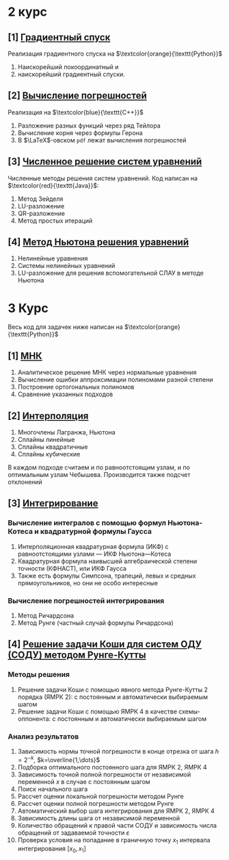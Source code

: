 # 2 курс
## [1] [Градиентный спуск](https://github.com/verse-chorus/NumericalMethodsSPbU/tree/main/GradientDescend)
Реализация градиентного спуска на $\textcolor{orange}{\texttt{Python}}$
1) Наискорейший покоординатный и
2) наискорейший градиентный спуски.
   
## [2] [Вычисление погрешностей](https://github.com/verse-chorus/NumericalMethodsSPbU/tree/main/ErrorRateCalculation)
Реализация на $\textcolor{blue}{\texttt{C++}}$
1) Разложение разных функций через ряд Тейлора
2) Вычисление корня через формулы Герона
3) В $\LaTeX$-овском $\texttt{pdf}$ лежат вычисления погрешностей

## [3] [Численное решение систем уравнений](https://github.com/verse-chorus/NumericalMethodsSPbU/tree/main/SystemsOfEquations)
Численные методы решения систем уравнений. Код написан на $\textcolor{red}{\texttt{Java}}$: 
1) Метод Зейделя
2) LU-разложение
3) QR-разложение
4) Метод простых итераций

## [4] [Метод Ньютона решения уравнений](https://github.com/verse-chorus/NumericalMethodsSPbU/blob/main/%D0%9D%D1%8C%D1%8E%D1%82%D0%BE%D0%BD.ipynb)
1) Нелинейные уравнения
2) Системы нелинейных уравнений
3) LU-разложение для решения вспомогательной СЛАУ в методе Ньютона

# 3 Курс
Весь код для задачек ниже написан на $\textcolor{orange}{\texttt{Python}}$
## [1] [МНК](https://github.com/verse-chorus/NumericalMethodsSPbU/tree/main/LeastSquaresMethod)
1) Аналитическое решение МНК через нормальные уравнения
2) Вычисление ошибки аппроксимации полиномами разной степени
3) Построение ортогональных полиномов
4) Сравнение указанных подходов

## [2] [Интерполяция](https://github.com/verse-chorus/NumericalMethodsSPbU/tree/main/Interpolation)
1) Многочлены Лагранжа, Ньютона
2) Сплайны линейные
3) Сплайны квадратичные
4) Сплайны кубические

В каждом подходе считаем и по равноотстоящим узлам, и по оптимальным узлам Чебышева. Производится также подсчет отклонений
## [3] [Интегрирование](https://github.com/verse-chorus/NumericalMethodsSPbU/tree/main/IntegralsAndSODE)
### Вычисление интегралов с помощью формул Ньютона-Котеса и квадратурной формулы Гаусса
1) Интерполяционная квадратурная формула (ИКФ) с равноотстоящими узлами — ИКФ Ньютона—Котеса
2) Квадратурная формула наивысшей алгебраической степени точности (КФНАСТ), или ИКФ Гаусса
3) Также есть формулы Симпсона, трапеций, левых и средных прямоугольников, но они не особо интересные

### Вычисление погрешностей интегрирования
1) Метод Ричардсона
2) Метод Рунге (частный случай формулы Ричардсона)

## [4] [Решение задачи Коши для систем ОДУ (СОДУ) методом Рунге-Кутты](Интегрирование)
### Методы решения
1) Решение задачи Коши с помощью явного метода Рунге-Кутты 2 порядка (ЯМРК 2): с постоянным и автоматически выбираемым шагом
3) Решение задачи Коши с помощью ЯМРК 4 в качестве схемы-оппонента: с постоянным и автоматически выбираемым шагом 

### Анализ результатов
1) Зависимость нормы точной погрешности в конце отрезка от шага $h=2^{-k}$, $k=\overline{1,\dots}$
2) Подборка оптимального постоянного шага для ЯМРК 2, ЯМРК 4 
3) Зависимость точной полной погрешности от независимой переменной $x$ в случае с постоянным шагом
4) Поиск начального шага
5) Рассчет оценки локальной погрешности методом Рунге
6) Рассчет оценки полной погрешности методом Рунге
7) Автоматический выбор шага интегрирования для ЯМРК 2, ЯМРК 4
8) Зависимость длины шага от независимой переменной
9) Количество обращений к правой части СОДУ и зависимость числа обращений от задаваемой точности $\varepsilon$
10) Проверка условия на попадание в граничную точку $x_1$ интервала интегрирования $[x_0, x_1]$
